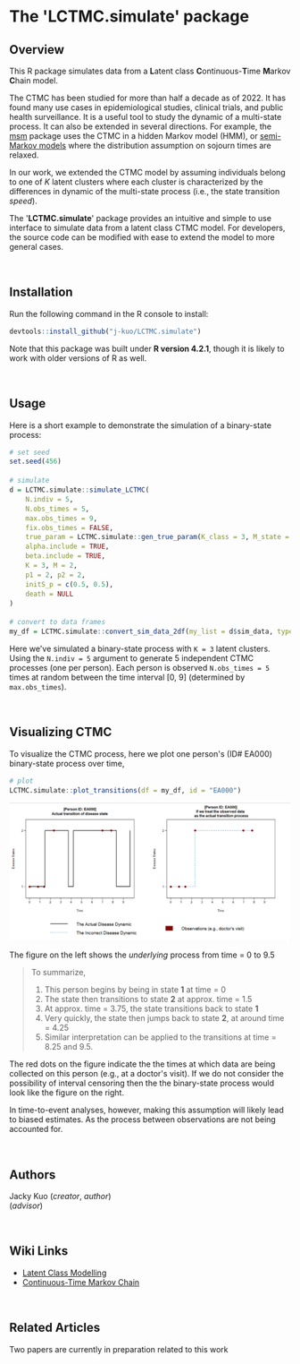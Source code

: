 # The 'LCTMC.simulate' package

## Overview
This R package simulates data from a **L**atent class **C**ontinuous-**T**ime **M**arkov **C**hain model. 

The CTMC has been studied for more than half a decade as of 2022. It has found many use cases in epidemiological studies, clinical trials, and public health surveillance. It is a useful tool to study the dynamic of a multi-state process. It can also be extended in several directions. For example, the [msm](https://cran.r-project.org/web/packages/msm/vignettes/msm-manual.pdf) package uses the CTMC in a hidden Markov model (HMM), or [semi-Markov models](https://www.sciencedirect.com/topics/computer-science/semi-markov-process) where the distribution assumption on sojourn times are relaxed.

In our work, we extended the CTMC model by assuming individuals belong to one of $K$ latent clusters where each cluster is characterized by the differences in dynamic of the multi-state process (i.e., the state transition _speed_).

The '**LCTMC.simulate**' package provides an intuitive and simple to use interface to simulate data from a latent class CTMC model. For developers, the source code can be modified with ease to extend the model to more general cases. 

<br/>

## Installation
Run the following command in the R console to install:
```R
devtools::install_github("j-kuo/LCTMC.simulate")
```

Note that this package was built under **R version 4.2.1**, though it is likely to work with older versions of R as well.

<br/>

## Usage
Here is a short example to demonstrate the simulation of a binary-state process:
```R
# set seed
set.seed(456)

# simulate
d = LCTMC.simulate::simulate_LCTMC(
    N.indiv = 5,
    N.obs_times = 5,
    max.obs_times = 9,
    fix.obs_times = FALSE,
    true_param = LCTMC.simulate::gen_true_param(K_class = 3, M_state = 2),
    alpha.include = TRUE,
    beta.include = TRUE,
    K = 3, M = 2,
    p1 = 2, p2 = 2,
    initS_p = c(0.5, 0.5),
    death = NULL
)

# convert to data frames
my_df = LCTMC.simulate::convert_sim_data_2df(my_list = d$sim_data, type = "both")

```

Here we've simulated a binary-state process with `K = 3` latent clusters. Using the `N.indiv = 5` argument to generate 5 independent CTMC processes (one per person). Each person is observed `N.obs_times = 5` times at random between the time interval [0, 9] (determined by `max.obs_times`).

<br/>

## Visualizing CTMC
To visualize the CTMC process, here we plot one person's (ID# EA000) binary-state process over time, 
```R
# plot
LCTMC.simulate::plot_transitions(df = my_df, id = "EA000")
```

<img src="visuals/transition_example.png" width="850">

The figure on the left shows the _underlying_ process from time = 0 to 9.5

> To summarize,  
> 1. This person begins by being in state **1** at time = 0
> 2. The state then transitions to state **2** at approx. time = 1.5
> 3. At approx. time = 3.75, the state transitions back to state **1**
> 4. Very quickly, the state then jumps back to state **2**, at around time = 4.25
> 5. Similar interpretation can be applied to the transitions at time = 8.25 and 9.5.

The red dots on the figure indicate the the times at which data are being collected on this person (e.g., at a doctor's visit). If we do not consider the possibility of interval censoring then the the binary-state process would look like the figure on the right.

In time-to-event analyses, however, making this assumption will likely lead to biased estimates. As the process between observations are not being accounted for.

<br/>

## Authors
Jacky Kuo (_creator_, _author_)  
(_advisor_)  

<br/>

## Wiki Links
* [Latent Class Modelling](https://en.wikipedia.org/wiki/Latent_class_model)
* [Continuous-Time Markov Chain](https://en.wikipedia.org/wiki/Continuous-time_Markov_chain)

<br/>

## Related Articles
Two papers are currently in preparation related to this work